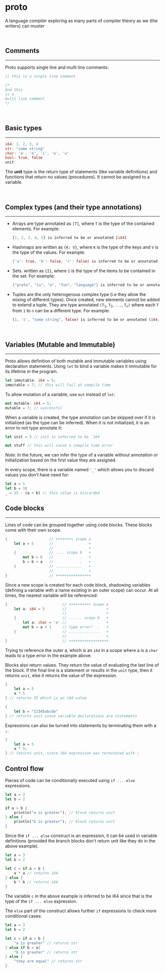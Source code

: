 # proto

A language compiler exploring as many parts of compiler theory as we (the writers) can muster

<br>

## Comments

---

Proto supports single line and multi line comments:

```rs
// this is a single line comment

/*
And this
is a
multi line comment
*/
```

<br>

## Basic types

---

```rs
i64: 1, 2, 3, 4
str: "some string"
char: 'a', 'e', 'i', 'o', 'u'
bool: true, false
unit
```

The **unit** type is the return type of statements (like variable definitions) and functions that return no values (procedures). It cannot be assigned to a variable.

<br>

## Complex types (and their type annotations)

---

- Arrays are type annotated as `[T]`, where `T` is the type of the contained elements. For example:

  ```rs
  [1, 2, 3, 4, 5] is inferred to be or annotated [i64]
  ```

- Hashmaps are written as `{K: V}`, where `K` is the type of the keys and `V` is the type of the values. For example:

  ```rs
  {'a': true, 'b': false, 'c': false} is inferred to be or annotated {char: bool}
  ```

- Sets. written as `{I}`, where `I` is the type of the items to be contained in the set. For example:

  ```rs
  {"proto", "is", "a", "fun", "language"} is inferred to be or annotated {str}
  ```

- Tuples are the only heterogenous complex type (i.e they allow the mixing of different types). Once created, new elements cannot be added to extend a tuple. They are type annotated `(T`<sub>`1`</sub>, `T`<sub>`2`</sub>, `...`, `T`<sub>`n`</sub>`)` where each `T` from `1` to `n` can be a different type. For example:
  ```rs
  (1, 'c', "some string", false) is inferred to be or annotated (i64, char, str, bool)
  ```

<br>

## Variables (Mutable and Immutable)

---

Proto allows definition of both mutable and immutable variables using declaration statements. Using `let` to bind a variable makes it immutable for its lifetime in the program.

```rs
let immutable: i64 = 5;
immutable = 7; // this will fail at compile time
```

To allow mutation of a variable, use `mut` instead of `let`:

```rs
mut mutable: i64 = 5;
mutable = 7; // successful
```

When a variable is created, the type annotation can be skipped over if it is initialized (as the type can be inferred). When it is not initialized, it is an error to not type annotate it:

```rs
let init = 3 // init is inferred to be `i64`

mut stuff // this will cause a compile time error
```

_Note_: In the future, we can infer the type of a variable without annotation or initialization based on the first value they are assigned.

In every scope, there is a variable named `'_'` which allows you to discard values you don't have need for:

```rs
let a = 5
let b = 10
_ = 15 - (a + b) // this value is discarded
```

## Code blocks

---

Lines of code can be grouped together using code blocks. These blocks come with their own scope.

```rs
{                   // ++++++++ scope a
    let a = 5       //                +
                    //                +
    {               // .... scope b   +
        mut b = 6   //            .   +
        b = b + a   //            .   +
    }               // ............   +
                    //                +
}                   // ++++++++++++++++
```

Since a new scope is created for each code block, shadowing variables (defining a variable with a name existing in an outer scope) can occur. At all times, the nearest variable will be referenced:

```rs
{                         // ++++++++++ scope a
    let a: i64 = 5        //                  +
                          //                  +
    {                     // ...... scope b   +
        let a: char = 'e' //              .   +
        mut b = a + 1     // type error!  .   +
    }                     // ..............   +
                          //                  +
}                         // ++++++++++++++++++
```

Trying to reference the outer a, which is an `i64` in a scope where a is a `char` leads to a type error in the example above.

Blocks also return values. They return the value of evaluating the last line of the block. If the final line is a statement or results in the `unit` type, then it returns `unit`, else it returns the value of the expression.

```rs
{
    let a = 5
    a * 5
} // returns 25 which is an i64 value

{
    let b = "12345abcde"
} // returns unit since variable declarations are statements
```

Expressions can also be turned into statements by terminating them with a `;`.

```rs
{
    let a = 5
    a * 5;
} // returns unit, since i64 expression was terminated with ;
```

## Control flow

Pieces of code can be conditionally executed using `if ... else` expressions.

```rs
let a = 3
let b = 2

if a > b {
    println("a is greater"); // block returns unit
} else {
    println("b is greater"); // block returns unit
}
```

Since the `if ... else` construct is an expression, it can be used in variable definitions (provided the branch blocks don't return unit like they do in the above example).

```rs
let a = 3
let b = 2

let c = if a > b {
    a * a // returns i64
} else {
    b * b // returns i64
}
```

The variable `c` in the above example is inferred to be i64 since that is the type of the `if ... else` expression.

The `else` part of the construct allows further `if` expressions to check more conditional cases:

```rs
let a = 3
let b = 2

let c = if a > b {
    "a is greater" // returns str
} else if b > a{
    "b is greater" // returns str
} else {
    "they are equal" // returns str
}
```
